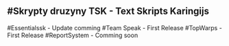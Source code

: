 #Skrypty druzyny TSK - Text Skripts Karingijs
------------------------------------------------
#Essentialssk - Update comming
#Team Speak - First Release
#TopWarps - First Release
#ReportSystem - Comming soon
